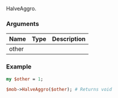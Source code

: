 HalveAggro.
### Arguments
**Name**|**Type**|**Description**
:---|:---|:---
other||

### Example

```perl
my $other = 1;

$mob->HalveAggro($other); # Returns void
```